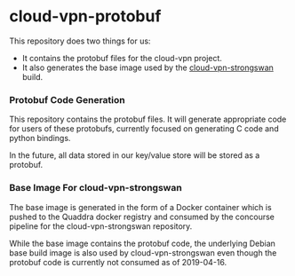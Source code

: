 # cloud-vpn-protobuf

This repository does two things for us:

* It contains the protobuf files for the cloud-vpn project.
* It also generates the base image used by the [cloud-vpn-strongswan](https://github.office.opendns.com/slvpn/cloud-vpn-strongswan.git) build.

### Protobuf Code Generation

This repository contains the protobuf files. It will generate appropriate code for users of these protobufs, currently focused on generating C code and python bindings.

In the future, all data stored in our key/value store will be stored as a
protobuf.

### Base Image For cloud-vpn-strongswan

The base image is generated in the form of a Docker container which is pushed to the Quaddra docker registry and consumed by the concourse pipeline for the cloud-vpn-strongswan repository.

While the base image contains the protobuf code, the underlying Debian base build image is also used by cloud-vpn-strongswan even though the protobuf code is currently not consumed as of 2019-04-16.
